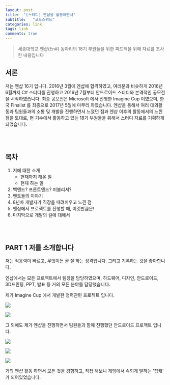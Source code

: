 ```yaml
---
layout: post
title:  "[스터디] 엔샵을 활동하면서"
subtitle:   "코드스쿼드"
categories: link
tags: link
comments: true
---
```


> 세종대학교 엔샵(En#) 동아리의 18기 부원들을 위한 피드백을 위해 자료를 조사한 내용입니다

## 서론

저는 엔샵 16기 입니다. 2016년 3월에 엔샵에 합격하였고, 여러분과 비슷하게 2016년 6월까지 C# 스터디를 진행하고 2016년 7월부터 안드로이드 스터디와 본격적인 공모전을 시작하였습니다. 최종 공모전은 Microsoft 에서 진행한 Imagine Cup 이였으며, 한국 Finalist 를 최종으로 2017년 5월에 마무리 하였습니다. 엔샵을 통해서 여러 대외활동과 팀원들과의 소통 및 개발을 진행하면서 느꼈던 점과 엔샵 이후의 활동에서의 느낀점을 토대로, 현 기수에서 활동하고 있는 18기 부원들을 위해서 스터디 자료를 기획하게 되었습니다.

<br/>

<br/>

## 목차

1. 저에 대한 소개
   - 현재까지 해온 일
   - 현재 하는 일
2. 백엔드? 프론트엔드? 퍼블리셔?
3. 멘토들의 이야기
4. 8년차 개발자가 직장을 때려치우고 느낀 점
5. 엔샵에서 프로젝트를 진행할 때, 이것만큼은!
6. 마지막으로 개발의 길에 대해서

<br/>

<br/>

## PART 1  저를 소개합니다

저는 적응력이 빠르고, 무엇이든 곧 잘 하는 성격입니다. 그리고 기록하는 것을 좋아합니다.

엔샵에서는 모든 프로젝트에서 팀장을 담당하였으며, 하드웨어, 디자인, 안드로이드, 3D프린팅, PPT, 발표 등 거의 모든 분야를 담당했습니다.

제가 Imagine Cup 에서 개발한 청력관련 프로젝트 입니다.

![](https://i.imgur.com/SSbKxl2.png)

![](https://i.imgur.com/z1pdUZp.png)

그 외에도 제가 엔샵을 진행하면서 팀원들과 함께 진행했던 안드로이드 프로젝트 입니다.

![](https://i.imgur.com/mRqhhaa.png)

![](https://i.imgur.com/nXi3GDF.png)

![](https://i.imgur.com/dCEqizV.png)

거의 엔샵 활동 하면서 모든 것을 경험하고, 직접 해보니 게임에서 속되게 말하는 '잡캐' 가 되어있었습니다.

<br/>

<br/>





































